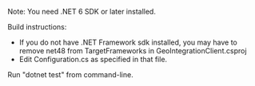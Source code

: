 Note:
You need .NET 6 SDK or later installed.

Build instructions:

- If you do not have .NET Framework sdk installed, you may have to remove net48 from TargetFrameworks in GeoIntegrationClient.csproj
- Edit Configuration.cs as specified in that file.


Run "dotnet test" from command-line.

